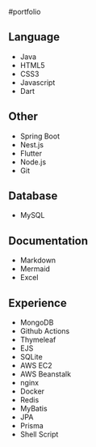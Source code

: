 #portfolio

## Language
- Java
- HTML5
- CSS3
- Javascript
- Dart

## Other
- Spring Boot
- Nest.js
- Flutter
- Node.js
- Git

## Database
- MySQL

## Documentation
- Markdown
- Mermaid
- Excel

## Experience
- MongoDB
- Github Actions
- Thymeleaf
- EJS
- SQLite
- AWS EC2
- AWS Beanstalk
- nginx
- Docker
- Redis
- MyBatis
- JPA
- Prisma
- Shell Script